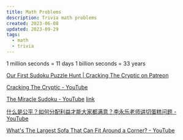 ```yaml
---
title: Math Problems
description: Trivia math problems
created: 2023-06-08
updated: 2023-09-29
tags:
  - math
  - trivia
---
```


1 million seconds = 11 days
1 billion seconds = 33 years

[Our First Sudoku Puzzle Hunt | Cracking The Cryptic on Patreon](https://www.patreon.com/posts/36694746)

[Cracking The Cryptic - YouTube](https://www.youtube.com/channel/UCC-UOdK8-mIjxBQm_ot1T-Q)

[The Miracle Sudoku - YouTube](https://www.youtube.com/watch?v=yKf9aUIxdb4) [link](https://cracking-the-cryptic.web.app/sudoku/tjN9LtrrTL)

[什么是公平？如何分配利益才能大家都满意？李永乐老师讲切蛋糕问题 - YouTube](https://www.youtube.com/watch?v=I8d13Jxzafk)

[What's The Largest Sofa That Can Fit Around a Corner? - YouTube](https://www.youtube.com/watch?v=bUNl_jJMTOw)
